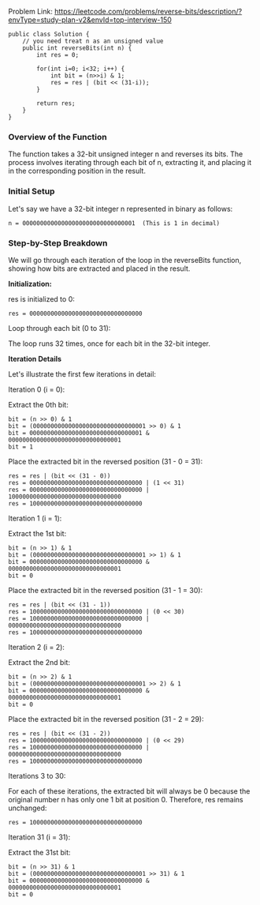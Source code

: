 Problem Link: https://leetcode.com/problems/reverse-bits/description/?envType=study-plan-v2&envId=top-interview-150

```
public class Solution {
    // you need treat n as an unsigned value
    public int reverseBits(int n) {
        int res = 0;

        for(int i=0; i<32; i++) {
            int bit = (n>>i) & 1;
            res = res | (bit << (31-i));
        }

        return res;
    }
}
```

### Overview of the Function

The function takes a 32-bit unsigned integer n and reverses its bits. The process involves iterating through each bit of n, extracting it, and placing it in the corresponding position in the result.

### Initial Setup

Let's say we have a 32-bit integer n represented in binary as follows:
```
n = 00000000000000000000000000000001  (This is 1 in decimal)
```
### Step-by-Step Breakdown

We will go through each iteration of the loop in the reverseBits function, showing how bits are extracted and placed in the result.

**Initialization:**

res is initialized to 0:
```
res = 00000000000000000000000000000000
```
Loop through each bit (0 to 31):

The loop runs 32 times, once for each bit in the 32-bit integer.

**Iteration Details**

Let's illustrate the first few iterations in detail:

Iteration 0 (i = 0):

Extract the 0th bit:

```
bit = (n >> 0) & 1
bit = (00000000000000000000000000000001 >> 0) & 1
bit = 00000000000000000000000000000001 & 00000000000000000000000000000001
bit = 1
```

Place the extracted bit in the reversed position (31 - 0 = 31):
```
res = res | (bit << (31 - 0))
res = 00000000000000000000000000000000 | (1 << 31)
res = 00000000000000000000000000000000 | 10000000000000000000000000000000
res = 10000000000000000000000000000000
```

Iteration 1 (i = 1):

Extract the 1st bit:

```
bit = (n >> 1) & 1
bit = (00000000000000000000000000000001 >> 1) & 1
bit = 00000000000000000000000000000000 & 00000000000000000000000000000001
bit = 0
```

Place the extracted bit in the reversed position (31 - 1 = 30):

```
res = res | (bit << (31 - 1))
res = 10000000000000000000000000000000 | (0 << 30)
res = 10000000000000000000000000000000 | 00000000000000000000000000000000
res = 10000000000000000000000000000000
```

Iteration 2 (i = 2):

Extract the 2nd bit:

```
bit = (n >> 2) & 1
bit = (00000000000000000000000000000001 >> 2) & 1
bit = 00000000000000000000000000000000 & 00000000000000000000000000000001
bit = 0
```

Place the extracted bit in the reversed position (31 - 2 = 29):

```
res = res | (bit << (31 - 2))
res = 10000000000000000000000000000000 | (0 << 29)
res = 10000000000000000000000000000000 | 00000000000000000000000000000000
res = 10000000000000000000000000000000
```

Iterations 3 to 30:

For each of these iterations, the extracted bit will always be 0 because the original number n has only one 1 bit at position 0. Therefore, res remains unchanged:

```
res = 10000000000000000000000000000000
```

Iteration 31 (i = 31):

Extract the 31st bit:

```
bit = (n >> 31) & 1
bit = (00000000000000000000000000000001 >> 31) & 1
bit = 00000000000000000000000000000000 & 00000000000000000000000000000001
bit = 0
```
